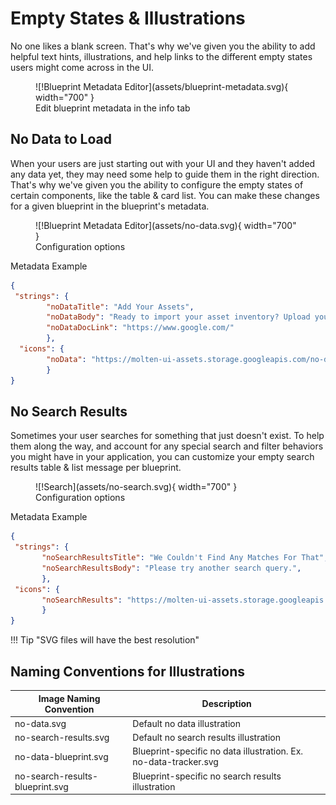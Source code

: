 # Empty States & Illustrations

No one likes a blank screen. That's why we've given you the ability to add helpful text hints, illustrations, and help links to the different empty states users might come across in the UI.

<figure markdown>
![!Blueprint Metadata Editor](assets/blueprint-metadata.svg){ width="700" }
  <figcaption>Edit blueprint metadata in the info tab</figcaption>
</figure>

## No Data to Load

When your users are just starting out with your UI and they haven't added any data yet, they may need some help to guide them in the right direction. That's why we've given you the ability to configure the empty states of certain components, like the table & card list. You can make these changes for a given blueprint in the blueprint's metadata.

<figure markdown>
![!Blueprint Metadata Editor](assets/no-data.svg){ width="700" }
  <figcaption>Configuration options</figcaption>
</figure>

Metadata Example

```json
{
 "strings": {
        "noDataTitle": "Add Your Assets",
        "noDataBody": "Ready to import your asset inventory? Upload your assets in bulk or individually.",
        "noDataDocLink": "https://www.google.com/"
        },
  "icons": {
        "noData": "https://molten-ui-assets.storage.googleapis.com/no-data.svg"
        }
}
```

  
## No Search Results

Sometimes your user searches for something that just doesn't exist. To help them along the way, and account for any special search and filter behaviors you might have in your application, you can customize your empty search results table & list message per blueprint. 

<figure markdown>
![!Search](assets/no-search.svg){ width="700" }
  <figcaption>Configuration options</figcaption>
</figure>

Metadata Example 

  ```json
  {
   "strings": {
         "noSearchResultsTitle": "We Couldn't Find Any Matches For That",
         "noSearchResultsBody": "Please try another search query.",
         },
   "icons": {
         "noSearchResults": "https://molten-ui-assets.storage.googleapis.com/no-search-results.svg"
         }
  }
  ```


!!! Tip "SVG files will have the best resolution"

## Naming Conventions for Illustrations

| Image Naming Convention | Description |
|-----------|-----------|
| no-data.svg | Default no data illustration |
| no-search-results.svg | Default no search results illustration |
| no-data-blueprint.svg | Blueprint-specific no data illustration. Ex. no-data-tracker.svg |
| no-search-results-blueprint.svg | Blueprint-specific no search results illustration |
